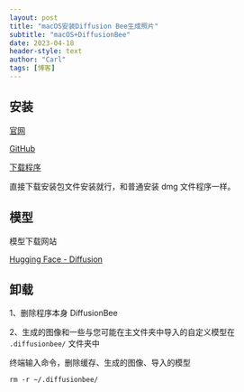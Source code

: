 ```yaml
---
layout: post
title: "macOS安装Diffusion Bee生成照片"
subtitle: "macOS+DiffusionBee"
date: 2023-04-18
header-style: text
author: "Carl"
tags: [博客]
---
```


## 安装

[官网](https://diffusionbee.com)

[GitHub](https://github.com/divamgupta/diffusionbee-stable-diffusion-ui)

[下载程序](https://diffusionbee.com/download)

直接下载安装包文件安装就行，和普通安装 dmg 文件程序一样。

## 模型

模型下载网站

[Hugging Face - Diffusion](https://huggingface.co/models?other=stable-diffusion&sort=downloads)

## 卸载

1、删除程序本身 DiffusionBee

2、生成的图像和一些与您可能在主文件夹中导入的自定义模型在 `.diffusionbee/` 文件夹中

终端输入命令，删除缓存、生成的图像、导入的模型

```
rm -r ~/.diffusionbee/
```

